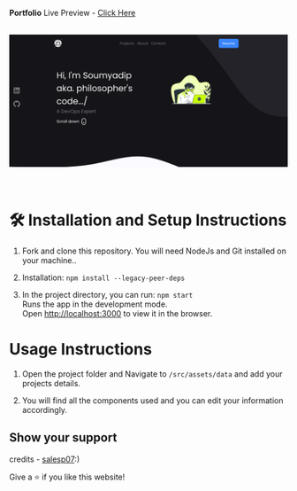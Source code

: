 **Portfolio**
Live Preview - [Click Here](https://philosopherscode.de/)

<br/>
<div align="center">
  <img alt="Demo" src="public/mockup.PNG" />
</div>
<br/>
<br/>

# 🛠 Installation and Setup Instructions

1. Fork and clone this repository. You will need NodeJs and Git installed on your machine..

2. Installation: `npm install --legacy-peer-deps`

3. In the project directory, you can run: `npm start`\
Runs the app in the development mode.\
Open [http://localhost:3000](http://localhost:3000) to view it in the browser.

# Usage Instructions

1. Open the project folder and Navigate to `/src/assets/data` and add your projects details.

2. You will find all the components used and you can edit your information accordingly.


## Show your support
 credits - [salesp07](https://github.com/salesp07):)

Give a ⭐ if you like this website!
